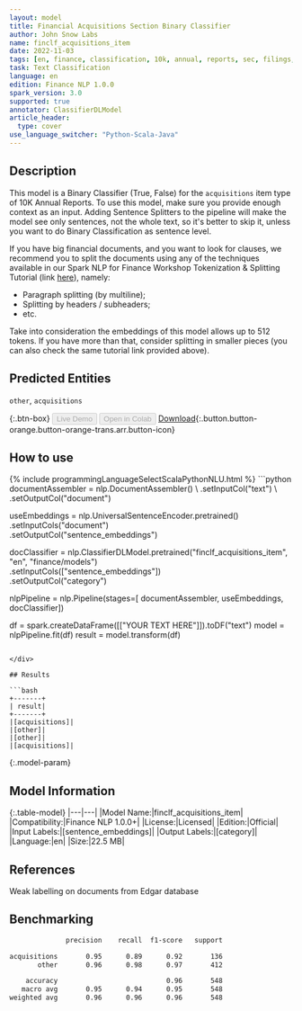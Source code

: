 ```yaml
---
layout: model
title: Financial Acquisitions Section Binary Classifier
author: John Snow Labs
name: finclf_acquisitions_item
date: 2022-11-03
tags: [en, finance, classification, 10k, annual, reports, sec, filings, licensed]
task: Text Classification
language: en
edition: Finance NLP 1.0.0
spark_version: 3.0
supported: true
annotator: ClassifierDLModel
article_header:
  type: cover
use_language_switcher: "Python-Scala-Java"
---
```


## Description

This model is a Binary Classifier (True, False) for the `acquisitions` item type of 10K Annual Reports. To use this model, make sure you provide enough context as an input. Adding Sentence Splitters to the pipeline will make the model see only sentences, not the whole text, so it's better to skip it, unless you want to do Binary Classification as sentence level.

If you have big financial documents, and you want to look for clauses, we recommend you to split the documents using any of the techniques available in our Spark NLP for Finance Workshop Tokenization & Splitting Tutorial (link [here](https://github.com/JohnSnowLabs/spark-nlp-workshop/blob/master/tutorials/Certification_Trainings_JSL/Finance/1.Tokenization_Splitting.ipynb)), namely:
- Paragraph splitting (by multiline);
- Splitting by headers / subheaders;
- etc.

Take into consideration the embeddings of this model allows up to 512 tokens. If you have more than that, consider splitting in smaller pieces (you can also check the same tutorial link provided above).

## Predicted Entities

`other`, `acquisitions`

{:.btn-box}
<button class="button button-orange" disabled>Live Demo</button>
<button class="button button-orange" disabled>Open in Colab</button>
[Download](https://s3.amazonaws.com/auxdata.johnsnowlabs.com/finance/models/finclf_acquisitions_item_en_1.0.0_3.0_1667484190818.zip){:.button.button-orange.button-orange-trans.arr.button-icon}

## How to use



<div class="tabs-box" markdown="1">
{% include programmingLanguageSelectScalaPythonNLU.html %}
```python
documentAssembler = nlp.DocumentAssembler() \
     .setInputCol("text") \
     .setOutputCol("document")

useEmbeddings = nlp.UniversalSentenceEncoder.pretrained() \
    .setInputCols("document") \
    .setOutputCol("sentence_embeddings")

docClassifier = nlp.ClassifierDLModel.pretrained("finclf_acquisitions_item", "en", "finance/models")\
    .setInputCols(["sentence_embeddings"])\
    .setOutputCol("category")
    
nlpPipeline = nlp.Pipeline(stages=[
    documentAssembler, 
    useEmbeddings,
    docClassifier])
 
df = spark.createDataFrame([["YOUR TEXT HERE"]]).toDF("text")
model = nlpPipeline.fit(df)
result = model.transform(df)
```

</div>

## Results

```bash
+-------+
| result|
+-------+
|[acquisitions]|
|[other]|
|[other]|
|[acquisitions]|

```

{:.model-param}
## Model Information

{:.table-model}
|---|---|
|Model Name:|finclf_acquisitions_item|
|Compatibility:|Finance NLP 1.0.0+|
|License:|Licensed|
|Edition:|Official|
|Input Labels:|[sentence_embeddings]|
|Output Labels:|[category]|
|Language:|en|
|Size:|22.5 MB|

## References

Weak labelling on documents from Edgar database

## Benchmarking

```bash
              precision    recall  f1-score   support

acquisitions       0.95      0.89      0.92       136
       other       0.96      0.98      0.97       412

    accuracy                           0.96       548
   macro avg       0.95      0.94      0.95       548
weighted avg       0.96      0.96      0.96       548

```